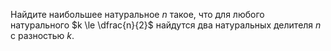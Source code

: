 Найдите наибольшее натуральное $n$ такое, что для любого натурального 
$k \le \dfrac{n}{2}$ найдутся два натуральных делителя $n$ с разностью $k$.